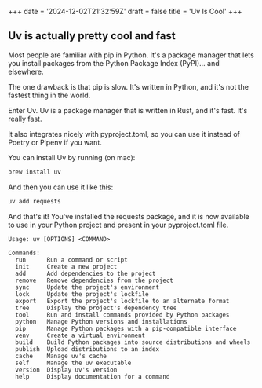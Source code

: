 +++
date = '2024-12-02T21:32:59Z'
draft = false
title = 'Uv Is Cool'
+++

## Uv is actually pretty cool and fast

Most people are familiar with pip in Python. It's a package manager that lets you install packages from the Python Package Index (PyPI)... and elsewhere.

The one drawback is that pip is slow. It's written in Python, and it's not the fastest thing in the world.

Enter Uv. Uv is a package manager that is written in Rust, and it's fast. It's really fast.

It also integrates nicely with pyproject.toml, so you can use it instead of Poetry or Pipenv if you want.

You can install Uv by running (on mac):

```bash
brew install uv
```

And then you can use it like this:

```bash
uv add requests
```

And that's it! You've installed the requests package, and it is now available to use in your Python project and present in your pyproject.toml file.

```text
Usage: uv [OPTIONS] <COMMAND>

Commands:
  run      Run a command or script
  init     Create a new project
  add      Add dependencies to the project
  remove   Remove dependencies from the project
  sync     Update the project's environment
  lock     Update the project's lockfile
  export   Export the project's lockfile to an alternate format
  tree     Display the project's dependency tree
  tool     Run and install commands provided by Python packages
  python   Manage Python versions and installations
  pip      Manage Python packages with a pip-compatible interface
  venv     Create a virtual environment
  build    Build Python packages into source distributions and wheels
  publish  Upload distributions to an index
  cache    Manage uv's cache
  self     Manage the uv executable
  version  Display uv's version
  help     Display documentation for a command
  ```
